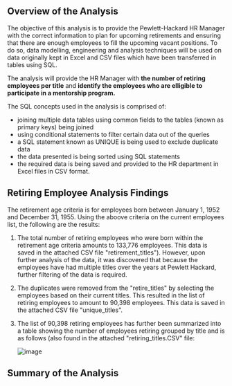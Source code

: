 ## Overview of the Analysis

The objective of this analysis is to provide the Pewlett-Hackard HR Manager with the correct information to plan for upcoming retirements and ensuring that there are enough employees to fill the upcoming vacant positions.
To do so, data modelling, engineering and analysis techniques will be used on data originally kept in Excel and CSV files which have been transferred in tables using SQL.

The analysis will provide the HR Manager with **the number of retiring employees per title** and **identify the employees who are elligible to participate in a mentorship program.**

The SQL concepts used in the analysis is comprised of:
- joining multiple data tables using common fields to the tables (known as primary keys) being joined
- using conditional statements to filter certain data out of the queries
- a SQL statement known as UNIQUE is being used to exclude duplicate data
- the data presented is being sorted using SQL statements
- the required data is being saved and provided to the HR department in Excel files in CSV  format.

## Retiring Employee Analysis Findings

The retirement age criteria is for employees born between January 1, 1952 and December 31, 1955.
Using the aboove criteria on the current employees list, the following are the results:

1.  The total number of retiring employees who were born within the retirement age criteria amounts to 133,776 employees.
    This data is saved in the attached CSV file "retirement_titles").
    However, upon further analysis of the data, it was discovered that because the employees have had multiple titles over the years at Pewlett Hackard, further filtering of the data is required.
    
2. The duplicates were removed from the "retire_titles" by selecting the employees based on their current titles. 
   This resulted in the list of retiring employees to amount to 90,398 employees.
   This data is saved in the attached CSV file "unique_titles".
   
3. The list of 90,398 retiring employees has further been summarized into a table showing the number of employees retiring grouped by title and is as follows (also found in the attached "retiring_titles.CSV" file:
     
     ![image](https://user-images.githubusercontent.com/82583576/121682005-8247b580-ca89-11eb-999b-b308c021c8c9.png)

       
   










## Summary of the Analysis

